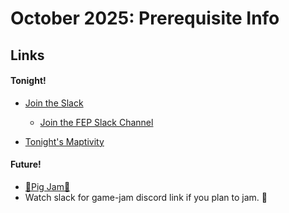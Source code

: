# **October 2025: Prerequisite Info**  

## Links
#### Tonight!
- [Join the Slack](https://join.slack.com/t/nola/shared_invite/zt-31kj9x0n9-eBXf1kAdAmtp96KA0RHzaw)
  - [Join the FEP Slack Channel](https://nola.slack.com/archives/C05CT3DG0F4)

- [Tonight's Maptivity](https://github.com/frontEndParty/old-maps-demo) 
 
#### Future!
- [🐖Pig Jam🐖](https://itch.io/jam/pig-jam-2025)
- Watch slack for game-jam discord link if you plan to jam. 🐷
